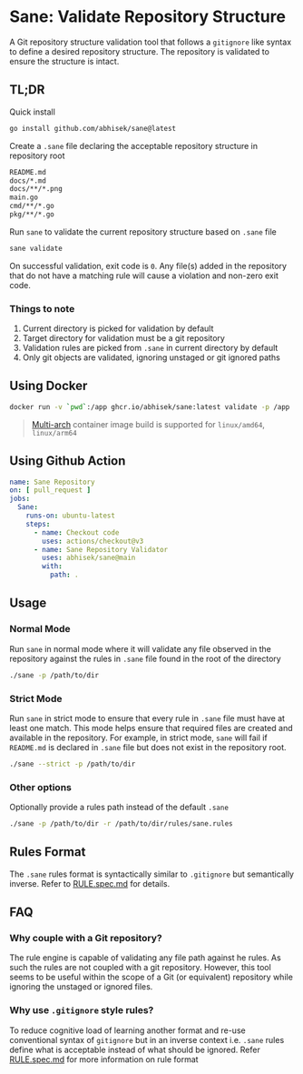 # Sane: Validate Repository Structure
A Git repository structure validation tool that follows a `gitignore` like syntax 
to define a desired repository structure. The repository is validated to ensure
the structure is intact.

## TL;DR

Quick install

```bash
go install github.com/abhisek/sane@latest
```

Create a `.sane` file declaring the acceptable repository structure in
repository root

```bash
README.md
docs/*.md
docs/**/*.png
main.go
cmd/**/*.go
pkg/**/*.go
```

Run `sane` to validate the current repository structure based on `.sane` file

```bash
sane validate
```

On successful validation, exit code is `0`. Any file(s) added in the repository
that do not have a matching rule will cause a violation and non-zero exit code.

### Things to note

1. Current directory is picked for validation by default
2. Target directory for validation must be a git repository
3. Validation rules are picked from `.sane` in current directory by default
4. Only git objects are validated, ignoring unstaged or git ignored paths

## Using Docker

```bash
docker run -v `pwd`:/app ghcr.io/abhisek/sane:latest validate -p /app
```

> [Multi-arch](https://docs.docker.com/build/building/multi-platform/)
> container image build is supported for `linux/amd64`, `linux/arm64`

## Using Github Action

```yaml
name: Sane Repository
on: [ pull_request ]
jobs:
  Sane:
    runs-on: ubuntu-latest
    steps:
      - name: Checkout code
        uses: actions/checkout@v3
      - name: Sane Repository Validator
        uses: abhisek/sane@main
        with:
          path: .
```

## Usage

### Normal Mode

Run `sane` in normal mode where it will validate any file observed in the repository against the rules in `.sane` file found in the root of the directory

```bash
./sane -p /path/to/dir
```

### Strict Mode

Run `sane` in strict mode to ensure that every rule in `.sane` file must have at least one match. This mode helps ensure that required files are created and available in the repository. For example, in strict mode, `sane` will fail if `README.md` is declared in `.sane` file but does not exist in the repository root.

```bash
./sane --strict -p /path/to/dir
```

### Other options

Optionally provide a rules path instead of the default `.sane`

```bash
./sane -p /path/to/dir -r /path/to/dir/rules/sane.rules
```

## Rules Format

The `.sane` rules format is syntactically similar to `.gitignore` but
semantically inverse. Refer to [RULE.spec.md](RULE.spec.md) for details.

## FAQ

### Why couple with a Git repository?

The rule engine is capable of validating any file path against he rules. As
such the rules are not coupled with a git repository. However, this tool seems
to be useful within the scope of a Git (or equivalent) repository while
ignoring the unstaged or ignored files.

### Why use `.gitignore` style rules?

To reduce cognitive load of learning another format and re-use conventional
syntax of `gitignore` but in an inverse context i.e. `.sane` rules define what
is acceptable instead of what should be ignored. Refer
[RULE.spec.md](RULE.spec.md) for more information on rule format
